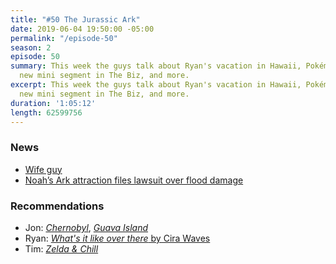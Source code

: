 ```yaml
---
title: "#50 The Jurassic Ark"
date: 2019-06-04 19:50:00 -05:00
permalink: "/episode-50"
season: 2
episode: 50
summary: This week the guys talk about Ryan's vacation in Hawaii, Pokémon Sleep, a
  new mini segment in The Biz, and more.
excerpt: This week the guys talk about Ryan's vacation in Hawaii, Pokémon Sleep, a
  new mini segment in The Biz, and more.
duration: '1:05:12'
length: 62599756
---
```


### News

- [Wife guy](https://theoutline.com/post/7426/the-wife-guy?zd=4&zi=gk6uzpoo)
- [Noah’s Ark attraction files lawsuit over flood damage](https://www.wlwt.com/article/owners-of-biblical-noahs-ark-replica-sue-over-rain-damage/27586097?utm_campaign=WLWT&utm_content=5ce85469fd31650001fb3139&utm_medium=twitter&utm_source=trueAnthem%3A+New+Content+%28Feed%29#)

### Recommendations
- Jon: [*Chernobyl*](https://www.crave.ca/hbo), [*Guava Island*](https://www.primevideo.com/detail/amzn1.dv.gti.80b4f9ca-e99c-3a02-d796-0ef870f2335d?ref_=dvm_pds_gen_CA_kc_s_g|c_342959121333_m_ZcgfPtOY-dc_s__)
- Ryan: [*What's it like over there* by Cira Waves](https://open.spotify.com/album/75HYUZI2d0FDMlsIEfp6Kj?si=ZYRulCXAQUKces_TFMDDQw)
- Tim: [*Zelda & Chill*](https://open.spotify.com/album/3oNO1P0Qlr4oSlMA2MIj67?si=91ueDem6T8K9B644tQj6oA)